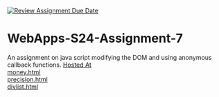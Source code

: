 [![Review Assignment Due Date](https://classroom.github.com/assets/deadline-readme-button-24ddc0f5d75046c5622901739e7c5dd533143b0c8e959d652212380cedb1ea36.svg)](https://classroom.github.com/a/cdqffI9o)
# WebApps-S24-Assignment-7
An assignment on java script modifying the DOM and using anonymous callback functions.
[Hosted At](https://44-563-web-apps-s24.github.io/44563-webapps-s24-assignment7-gabelatham/) <br>
[money.html](money.html) <br>
[precision.html](precision.html) <br>
[divlist.html](divlist.html)
